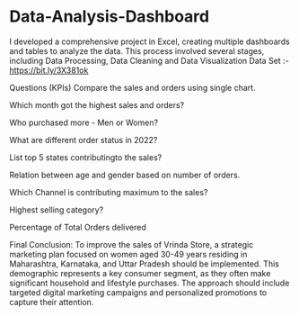 # Data-Analysis-Dashboard
I developed a comprehensive project in Excel, creating multiple dashboards and tables to analyze the data. This process involved several stages, including Data Processing, Data Cleaning and Data Visualization
Data Set :-  https://bit.ly/3X381ok


Questions (KPIs)
Compare the sales and orders using single chart.

Which month got the highest sales and orders?

Who purchased more - Men or Women?

What are different order status in 2022?

List top 5 states contributingto the sales?

Relation between age and gender based on number of orders.

Which Channel is contributing maximum to the sales?

Highest selling category?

Percentage of Total Orders delivered

Final Conclusion:
To improve the sales of Vrinda Store, a strategic marketing plan focused on women aged 30-49 years residing in Maharashtra, Karnataka, and Uttar Pradesh should be implemented. This demographic represents a key consumer segment, as they often make significant household and lifestyle purchases. The approach should include targeted digital marketing campaigns and personalized promotions to capture their attention.
